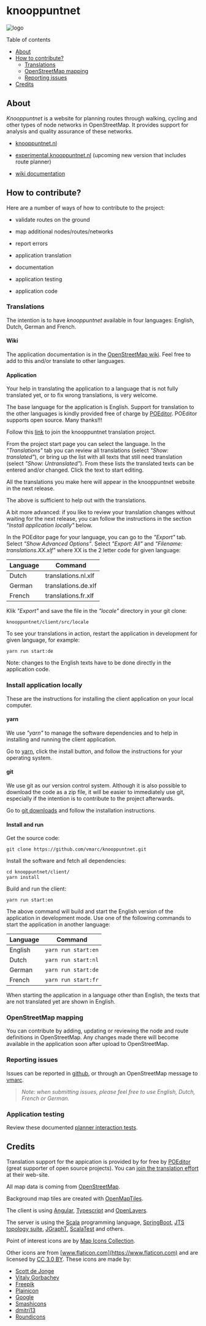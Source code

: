 # knooppuntnet

![logo](client/src/assets/icons/icon-72x72.png)

Table of contents

- [About](#about)
- [How to contribute?](#contribute)
  - [Translations](#translations)
  - [OpenStreetMap mapping](#mapping)
  - [Reporting issues](#issues)
- [Credits](#credits)



## About
<a name="about"></a>

_Knooppuntnet_ is a website for planning routes through walking, 
cycling and other types of node networks in OpenStreetMap. It provides support for
analysis and quality assurance of these networks.

- [knooppuntnet.nl](https://knooppuntnet.nl)

- [experimental.knooppuntnet.nl](https://experimental.knooppuntnet.nl) (upcoming new version that includes route planner)

- [wiki documentation](https://wiki.openstreetmap.org/wiki/Knooppuntnet)

## How to contribute?
<a name="contribute"></a>

Here are a number of ways of how to contribute to the project:

- validate routes on the ground

- map additional nodes/routes/networks

- report errors

- application translation

- documentation

- application testing

- application code

### Translations
<a name="translations"></a>

The intention is to have _knooppuntnet_ available in four languages: English, Dutch, German and French.

#### Wiki

The application documentation is in the [OpenStreetMap wiki](https://wiki.openstreetmap.org/wiki/Knooppuntnet). Feel free
to add to this and/or translate to other languages.


#### Application

Your help in translating the application to a language that is not fully translated yet, or
to fix wrong translations, is very welcome.

The base language for the application is English. Support for translation to the other languages
is kindly provided free of charge by [POEditor](https://poeditor.com). POEditor supports
open source. Many thanks!!!

Follow this [link](https://poeditor.com/join/project/Bfvs2fvcYI) to join the knooppuntnet translation project.

From the project start page you can select the language. In the _"Translations"_ tab you can review all translations
(select _"Show: translated"_), or bring up the list with all texts that still need translation (select _"Show: Untranslated"_).
From these lists the translated texts can be entered and/or changed. Click the text to start editing.

All the translations you make here will appear in the knooppuntnet website in the next release.

The above is sufficient to help out with the translations.

A bit more advanced: if you like to review your translation changes without waiting for the next release,
you can follow the instructions in the section _"Install application locally"_ below.

In the POEditor page for your language, you can go to the _"Export"_ tab.  Select _"Show Advanced Options"_.
Select _"Export: All"_ and _"Filename: translations.XX.xlf"_ where XX is the 2 letter code for given language:

|Language|Command
|---|---
|Dutch|translations.nl.xlf
|German|translations.de.xlf
|French|translations.fr.xlf

Klik _"Export"_ and save the file in the _"locale"_ directory in your git clone:

	knooppuntnet/client/src/locale

To see your translations in action, restart the application in development for given
language, for example:

	yarn run start:de

Note: changes to the English texts have to be done directly in the application code.


### Install application locally

These are the instructions for installing the client application on your local computer.


#### yarn

We use _"yarn"_ to manage the software dependencies and to help in installing
and running the client application.

Go to [yarn](https://yarnpkg.com), click the install button, and follow the
instructions for your operating system.

#### git

We use git as our version control system. Although it is also possible to download
the code as a zip file, it will be easier to immediately use git, especially if the
intention is to contribute to the project afterwards.

Go to [git downloads](https://git-scm.com/downloads) and follow the installation instructions.


#### Install and run

Get the source code:

	git clone https://github.com/vmarc/knooppuntnet.git

Install the software and fetch all dependencies:

	cd knooppuntnet/client/
	yarn install

Build and run the client:

	yarn run start:en

The above command will build and start the English version of the application in development mode.
Use one of the following commands to start the application in another language:

|Language|Command
|---|---
|English|`yarn run start:en`
|Dutch|`yarn run start:nl`
|German|`yarn run start:de`
|French|`yarn run start:fr`

When starting the application in a language other than English, the texts that are not translated yet are shown in English.

### OpenStreetMap mapping
<a name="mapping"></a>

You can contribute by adding, updating or reviewing the node and route definitions
in OpenStreetMap. Any changes made there will become available in the application soon 
after upload to OpenStreetMap.

### Reporting issues
<a name="issues"></a>

Issues can be reported in [github](https://github.com/vmarc/knooppuntnet/issues), or through
an OpenStreetMap message to [vmarc](https://www.openstreetmap.org/message/new/vmarc).

> _Note: when submitting issues, please feel free to use English, Dutch, French or German._


### Application testing
<a name="testing"></a>

Review these documented [planner interaction tests](https://github.com/vmarc/knooppuntnet/blob/develop/docs/planner-interactions.md).

## Credits
<a name="credits"></a>

Translation support for the appication is provided by for free by
[POEditor](https://poeditor.com/) (great supporter of open source projects). 
You can [join the translation effort](https://poeditor.com/join/project/Bfvs2fvcYI)
at their web-site.

All map data is coming from [OpenStreetMap](http://www.openstreetmap.org).

Background map tiles are created with [OpenMapTiles](https://openmaptiles.org).

The client is using [Angular](https://angular.io/), [Typescript](https://www.typescriptlang.org/) and [OpenLayers](https://openlayers.org/).

The server is using the [Scala](https://www.scala-lang.org/) programming language,
[SpringBoot](https://spring.io/projects/spring-boot),
[JTS topology suite](https://locationtech.github.io/jts/),
[JGraphT](https://jgrapht.org/),
[ScalaTest](https://www.scalatest.org/)
and others.


Point of interest icons are by [Map Icons Collection](https://mapicons.mapsmarker.com).

Other icons are from [www.flaticon.com](https://www.flaticon.com) and are licensed by
[CC 3.0 BY](http://creativecommons.org/licenses/by/3.0/).
These icons are made by:

* [Scott de Jonge](https://www.flaticon.com/authors/scott-de-jonge)
* [Vitaly Gorbachev](https://www.flaticon.com/authors/vitaly-gorbachev)
* [Freepik](https://www.freepik.com/)
* [Plainicon](https://www.flaticon.com/authors/plainicon)
* [Google](https://www.flaticon.com/authors/google)
* [Smashicons](https://www.flaticon.com/authors/smashicons)
* [dmitri13](https://www.flaticon.com/authors/dmitri13)
* [Roundicons](https://www.flaticon.com/authors/roundicons)

